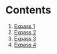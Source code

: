 # Contents

1. [Expass 1](dat250-expass1.md)
2. [Expass 2](dat250-expass2.md)
3. [Expass 3](dat250-expass3.md)
4. [Expass 4](dat250-expass4.md)
